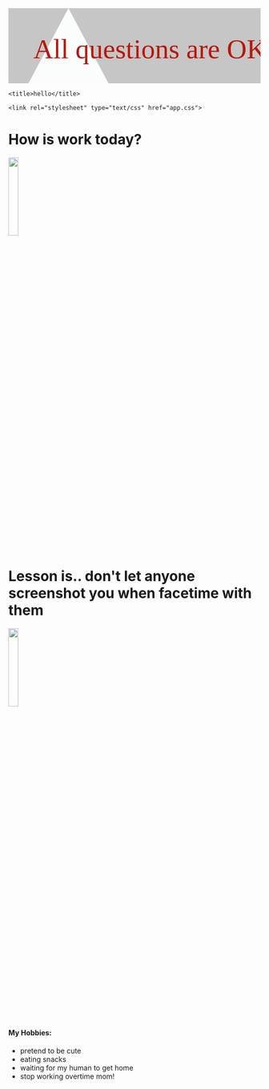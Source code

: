 <html>
<head>
	
  <svg width="100%" height="100%">
    <rect width="100%" height="100%" fill="#c6c6c6" />
    <circle cx="100%" cy="100%" r="150" fill="#c6c6c6"/>
    <polygon points="120,0 240,225 0,225" fill="#FBFCFC"/>
    <text x="50" y="100" font-family="Verdana" font-size="55"
          fill="#ba160c">
           All questions are OK, please ask me Mr. Harry the dog
    </text>
	
  </svg>
  
	<title>hello</title>

	<link rel="stylesheet" type="text/css" href="app.css">

<!-- 	<style type="text/css">
/*		selector {
			property: value;
		}*/

		h1{
			color: red;
		}

		li {
			color: orange;
		}
	</style> -->
</head>
<body>
<h1>How is work today?</h1>

<img src="https://lh3.googleusercontent.com/fjbO-MhSiUFFUIGFbuusGFSFClWv1B65Mymo_1dYmEqhmzfrTsk6luDz5U1lmNWxdELQfBjuF-97IKqT8cjFe03GE757Grzn2W48azaqTlFtadcGiBlapKWWgl4CbEprd_eh5D8nfU-DkfUZYzZlpRdvfiYLkSSftrIxlwFXkrB79zE--MqlQq2VhxF1_NIZf85S3q5U-FUk4Ek7_reoXaqgiGYq_aVAAkxJaAoCdFl2zNTm1dw0Z24K_i9PYZiFGLt5S-_4aI_lIrr1uq1sJ7slWqpW1LWMpyDKbnxEnEpN1fGWYPuP0jQRCjNJXhnEfBnmyRzMxqK9VKP2dHg26__dwMx-jGR8lZ4amJl4VoKtO1pbluYKqTpx4coqCw2W1jLqVHhOTI_KSmABueiawWiVpHbTP727v6tKAFo29dcYGQbEbaGrrArbZkjofZo5P8kGYo-8pJSDgvJfWwlYEW4nWB-R6lAxzJkHjVfWxv_eYbQKz1xPvN0Hugh_KbzQ-JIbDMFRXnQVkCRYV11c1v47oif0_tzrtuckHjrSrEzPKXxpE-f1b5zCAuyHBrYF2aBXMKoUgjegc3QgKA26Dh30LyMj4PKxLXwcs6sxPp5FcJZMogLyp7-FP6jwNIKM6PeW5gt59-EOgnjv0ZC8ZCYfOgDtE6b2=w858-h1084-no" style="width:20%;height:20%;">

<h1>Lesson is.. don't let anyone screenshot you when facetime with them</h1>

<img src="https://lh3.googleusercontent.com/THNWy705hsxSlUKeJlSGHawfc1PDf5cKeP_4vCnMmCsPkNMzI8uBgYYy4ltxVD8wXIRHA5NsGNb6gJbTIS0hRa2PVIesK_0tXu4VZvTA_jesBiXHFUxyGxho_wV9KiypDrdUzbTNjpuYFAW69AAMCPwFrPac5ADdsFgh_g5z4Wu9Bb88gibLx9cOFSSDGw2h4uDHufhs_U0FVWH_CM1Q9jj1UIlTiEsxeLbywIaxQqdlv0_hpUYgb3jHJI29IdAOwGBZNuWlD5UmicNmMGCv5pNQ4-GJiYM0PLmJ_OGb9rkKs08B5x-3uEomoc7h1xhANA6Ya_a5f7aGsoa6eyU5j5SgNV0VJPF9chWM2ncEzHKzmYeEOcji59JF7mZ3s8CGfO0S04e2I_JfrTvMS3eDGFO-6k4hfPsOTmWNakyLb5T7Lf19Ole8hZvmCv7c2HceOSKKfuFEh0aInVK0Kf0ajYvXKMd-rP74RH8kF5lgVv3gIvfU2cT31pHOAOLGgpWq8u1gyJVjG7OH2n4i0fdnYIdOoYXNBkeSOfuRHz5cgpV2j3mjM5PHLjXVEMry-wPcBcCu2RLttr2njNJmAoTupa0zaUA-BCQoMea0namb9jhypVyUZwQjCMB4ZTHfwJh2_hyuzwAhKEjUhUGisi3cgUyVt4EpTKen=w588-h557-no" style="width:20%; height:20%;"> 

<h4>My Hobbies:</h4>
<ul>
	<li>pretend to be cute</li>
	<li>eating snacks</li>
	<li>waiting for my human to get home</li>
	<li>stop working overtime mom!</li>
</ul>



</body>
</html>
